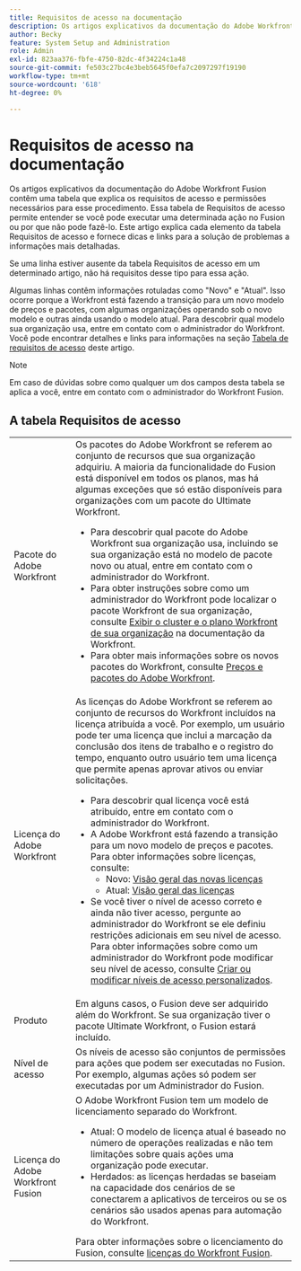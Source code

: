 ```yaml
---
title: Requisitos de acesso na documentação
description: Os artigos explicativos da documentação do Adobe Workfront Fusion contêm uma tabela que explica os requisitos de acesso e permissões necessários para esse procedimento. Essa tabela de Requisitos de acesso permite entender se você pode executar uma determinada ação no Fusion ou por que não pode fazê-lo. Este artigo explica cada elemento da tabela Requisitos de acesso e fornece dicas e links para a solução de problemas a informações mais detalhadas.
author: Becky
feature: System Setup and Administration
role: Admin
exl-id: 823aa376-fbfe-4750-82dc-4f34224c1a48
source-git-commit: fe503c27bc4e3beb5645f0efa7c2097297f19190
workflow-type: tm+mt
source-wordcount: '618'
ht-degree: 0%

---
```


# Requisitos de acesso na documentação

Os artigos explicativos da documentação do Adobe Workfront Fusion contêm uma tabela que explica os requisitos de acesso e permissões necessários para esse procedimento. Essa tabela de Requisitos de acesso permite entender se você pode executar uma determinada ação no Fusion ou por que não pode fazê-lo. Este artigo explica cada elemento da tabela Requisitos de acesso e fornece dicas e links para a solução de problemas a informações mais detalhadas.

Se uma linha estiver ausente da tabela Requisitos de acesso em um determinado artigo, não há requisitos desse tipo para essa ação.

Algumas linhas contêm informações rotuladas como &quot;Novo&quot; e &quot;Atual&quot;. Isso ocorre porque a Workfront está fazendo a transição para um novo modelo de preços e pacotes, com algumas organizações operando sob o novo modelo e outras ainda usando o modelo atual. Para descobrir qual modelo sua organização usa, entre em contato com o administrador do Workfront. Você pode encontrar detalhes e links para informações na seção [Tabela de requisitos de acesso](#the-access-requirements-table) deste artigo.

>[!NOTE]
>
>Em caso de dúvidas sobre como qualquer um dos campos desta tabela se aplica a você, entre em contato com o administrador do Workfront Fusion.

## A tabela Requisitos de acesso

<table style="table-layout:auto"> 
 <col> 
 <col> 
 <tbody> 
  <tr> 
   <td role="rowheader">Pacote do Adobe Workfront 
   <td> Os pacotes do Adobe Workfront se referem ao conjunto de recursos que sua organização adquiriu. A maioria da funcionalidade do Fusion está disponível em todos os planos, mas há algumas exceções que só estão disponíveis para organizações com um pacote do Ultimate Workfront. 
   <ul><li>Para descobrir qual pacote do Adobe Workfront sua organização usa, incluindo se sua organização está no modelo de pacote novo ou atual, entre em contato com o administrador do Workfront.</li>
   <li>Para obter instruções sobre como um administrador do Workfront pode localizar o pacote Workfront de sua organização, consulte <a href="https://experienceleague.adobe.com/en/docs/workfront/using/administration-and-setup/get-started-administration/firewall-overview#view-your-organization-s-cluster-and-workfront-plan">Exibir o cluster e o plano Workfront de sua organização</a> na documentação da Workfront.</li><li>Para obter mais informações sobre os novos pacotes do Workfront, consulte <a href="https://business.adobe.com/products/workfront/pricing.html">Preços e pacotes do Adobe Workfront</a>.</li></ul> </td> 
  </tr> 
  <tr> 
   <td role="rowheader">Licença do Adobe Workfront</td> 
   <td> As licenças do Adobe Workfront se referem ao conjunto de recursos do Workfront incluídos na licença atribuída a você. Por exemplo, um usuário pode ter uma licença que inclui a marcação da conclusão dos itens de trabalho e o registro do tempo, enquanto outro usuário tem uma licença que permite apenas aprovar ativos ou enviar solicitações. <p> 
   <ul>
   <li>Para descobrir qual licença você está atribuído, entre em contato com o administrador do Workfront.</li>
   <li>A Adobe Workfront está fazendo a transição para um novo modelo de preços e pacotes. Para obter informações sobre licenças, consulte:
   <ul>
   <li>Novo: <a href="https://experienceleague.adobe.com/en/docs/workfront/using/administration-and-setup/add-users/access-levels/licenses-overview">Visão geral das novas licenças</a></li>
   <li>Atual: <a href="https://experienceleague.adobe.com/en/docs/workfront/using/administration-and-setup/add-users/legacy-access-levels/wf-licenses">Visão geral das licenças</a></li></ul></li>
   <li>Se você tiver o nível de acesso correto e ainda não tiver acesso, pergunte ao administrador do Workfront se ele definiu restrições adicionais em seu nível de acesso. Para obter informações sobre como um administrador do Workfront pode modificar seu nível de acesso, consulte <a href="https://experienceleague.adobe.com/en/docs/workfront/using/administration-and-setup/get-started-administration/firewall-overview#view-your-organization-s-cluster-and-workfront-plan" class="MCXref xref">Criar ou modificar níveis de acesso personalizados</a>.
   </ul>
      </p> </td> 
  </tr> 
  <tr> 
   <td role="rowheader">Produto</td> 
   <td>Em alguns casos, o Fusion deve ser adquirido além do Workfront. Se sua organização tiver o pacote Ultimate Workfront, o Fusion estará incluído.
  <tr> 
   <td role="rowheader">Nível de acesso</td> 
   <td> Os níveis de acesso são conjuntos de permissões para ações que podem ser executadas no Fusion. Por exemplo, algumas ações só podem ser executadas por um Administrador do Fusion. 
  <tr> 
   <td role="rowheader">Licença do Adobe Workfront Fusion</td> 
   <td>O Adobe Workfront Fusion tem um modelo de licenciamento separado do Workfront. 
   <ul><li>Atual: O modelo de licença atual é baseado no número de operações realizadas e não tem limitações sobre quais ações uma organização pode executar. </li>
   <li>Herdados: as licenças herdadas se baseiam na capacidade dos cenários de se conectarem a aplicativos de terceiros ou se os cenários são usados apenas para automação do Workfront. </li>
   </ul>
   Para obter informações sobre o licenciamento do Fusion, consulte <a href="/help/workfront-fusion/set-up-and-manage-workfront-fusion/licensing-operations-overview/license-automation-vs-integration.md" class="MCXref xref">licenças do Workfront Fusion</a>.
   </td> 
  </tr> 
 </tbody> 
</table>
